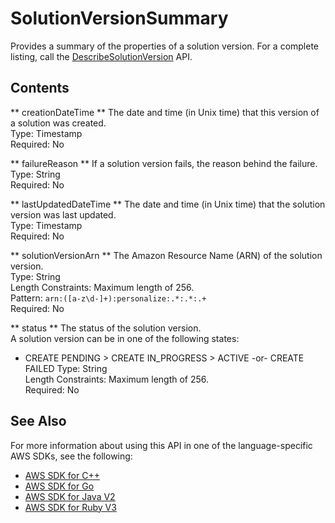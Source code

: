 # SolutionVersionSummary<a name="API_SolutionVersionSummary"></a>

Provides a summary of the properties of a solution version\. For a complete listing, call the [DescribeSolutionVersion](https://docs.aws.amazon.com/personalize/latest/dg/API_DescribeSolutionVersion.html) API\.

## Contents<a name="API_SolutionVersionSummary_Contents"></a>

 ** creationDateTime **   <a name="personalize-Type-SolutionVersionSummary-creationDateTime"></a>
The date and time \(in Unix time\) that this version of a solution was created\.  
Type: Timestamp  
Required: No

 ** failureReason **   <a name="personalize-Type-SolutionVersionSummary-failureReason"></a>
If a solution version fails, the reason behind the failure\.  
Type: String  
Required: No

 ** lastUpdatedDateTime **   <a name="personalize-Type-SolutionVersionSummary-lastUpdatedDateTime"></a>
The date and time \(in Unix time\) that the solution version was last updated\.  
Type: Timestamp  
Required: No

 ** solutionVersionArn **   <a name="personalize-Type-SolutionVersionSummary-solutionVersionArn"></a>
The Amazon Resource Name \(ARN\) of the solution version\.  
Type: String  
Length Constraints: Maximum length of 256\.  
Pattern: `arn:([a-z\d-]+):personalize:.*:.*:.+`   
Required: No

 ** status **   <a name="personalize-Type-SolutionVersionSummary-status"></a>
The status of the solution version\.  
A solution version can be in one of the following states:  
+ CREATE PENDING > CREATE IN\_PROGRESS > ACTIVE \-or\- CREATE FAILED
Type: String  
Length Constraints: Maximum length of 256\.  
Required: No

## See Also<a name="API_SolutionVersionSummary_SeeAlso"></a>

For more information about using this API in one of the language\-specific AWS SDKs, see the following:
+  [AWS SDK for C\+\+](https://docs.aws.amazon.com/goto/SdkForCpp/personalize-2018-05-22/SolutionVersionSummary) 
+  [AWS SDK for Go](https://docs.aws.amazon.com/goto/SdkForGoV1/personalize-2018-05-22/SolutionVersionSummary) 
+  [AWS SDK for Java V2](https://docs.aws.amazon.com/goto/SdkForJavaV2/personalize-2018-05-22/SolutionVersionSummary) 
+  [AWS SDK for Ruby V3](https://docs.aws.amazon.com/goto/SdkForRubyV3/personalize-2018-05-22/SolutionVersionSummary) 
